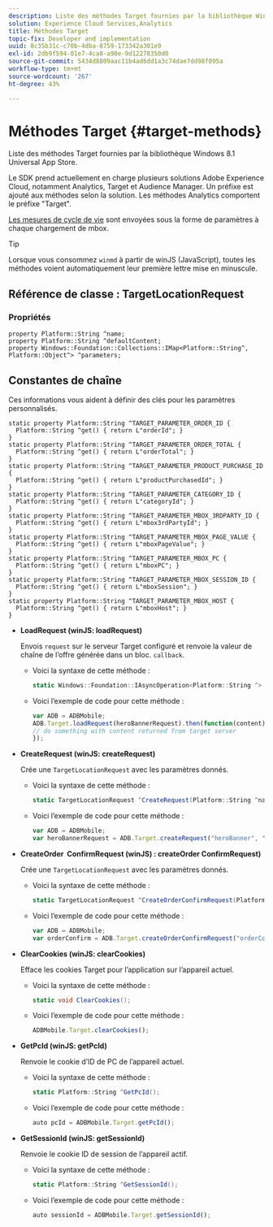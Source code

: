 ```yaml
---
description: Liste des méthodes Target fournies par la bibliothèque Windows 8.1 Universal App Store.
solution: Experience Cloud Services,Analytics
title: Méthodes Target
topic-fix: Developer and implementation
uuid: 8c35b31c-c70b-4dba-8759-173342a301e9
exl-id: 2db9f594-01e7-4ca8-a90e-9d12278350d0
source-git-commit: 5434d8809aac11b4ad6dd1a3c74dae7dd98f095a
workflow-type: tm+mt
source-wordcount: '267'
ht-degree: 43%

---
```


# Méthodes Target {#target-methods}

Liste des méthodes Target fournies par la bibliothèque Windows 8.1 Universal App Store.

Le SDK prend actuellement en charge plusieurs solutions Adobe Experience Cloud, notamment Analytics, Target et Audience Manager. Un préfixe est ajouté aux méthodes selon la solution. Les méthodes Analytics comportent le préfixe &quot;Target&quot;.

[Les mesures de cycle de vie](/help/windows-appstore/metrics.md) sont envoyées sous la forme de paramètres à chaque chargement de mbox.

>[!TIP]
>
>Lorsque vous consommez `winmd` à partir de winJS (JavaScript), toutes les méthodes voient automatiquement leur première lettre mise en minuscule.

## Référence de classe : TargetLocationRequest

### Propriétés

```
property Platform::String ^name; 
property Platform::String ^defaultContent; 
property Windows::Foundation::Collections::IMap<Platform::String^, Platform::Object^> ^parameters;
```

## Constantes de chaîne

Ces informations vous aident à définir des clés pour les paramètres personnalisés.

```
static property Platform::String ^TARGET_PARAMETER_ORDER_ID { 
  Platform::String ^get() { return L"orderId"; } 
} 
static property Platform::String ^TARGET_PARAMETER_ORDER_TOTAL { 
  Platform::String ^get() { return L"orderTotal"; } 
} 
static property Platform::String ^TARGET_PARAMETER_PRODUCT_PURCHASE_ID { 
  Platform::String ^get() { return L"productPurchasedId"; } 
} 
static property Platform::String ^TARGET_PARAMETER_CATEGORY_ID { 
  Platform::String ^get() { return L"categoryId"; } 
} 
static property Platform::String ^TARGET_PARAMETER_MBOX_3RDPARTY_ID { 
  Platform::String ^get() { return L"mbox3rdPartyId"; } 
} 
static property Platform::String ^TARGET_PARAMETER_MBOX_PAGE_VALUE { 
  Platform::String ^get() { return L"mboxPageValue"; } 
} 
static property Platform::String ^TARGET_PARAMETER_MBOX_PC { 
  Platform::String ^get() { return L"mboxPC"; } 
} 
static property Platform::String ^TARGET_PARAMETER_MBOX_SESSION_ID { 
  Platform::String ^get() { return L"mboxSession"; } 
} 
static property Platform::String ^TARGET_PARAMETER_MBOX_HOST { 
  Platform::String ^get() { return L"mboxHost"; } 
}
```

* **LoadRequest (winJS: loadRequest)**

   Envois `request` sur le serveur Target configuré et renvoie la valeur de chaîne de l’offre générée dans un bloc. `callback`.

   * Voici la syntaxe de cette méthode :

      ```csharp
      static Windows::Foundation::IAsyncOperation<Platform::String ^> ^LoadRequest(TargetLocationRequest ^request);
      ```

   * Voici l’exemple de code pour cette méthode :

      ```js
      var ADB = ADBMobile; 
      ADB.Target.loadRequest(heroBannerRequest).then(function(content) { 
      // do something with content returned from target server 
      });
      ```

* **CreateRequest (winJS: createRequest)**

   Crée une `TargetLocationRequest` avec les paramètres donnés.

   * Voici la syntaxe de cette méthode :

      ```csharp
      static TargetLocationRequest ^CreateRequest(Platform::String ^name, Platform::String ^defaultContent, Windows::Foundation::Collections::IMap<Platform::String^, Platform::Object^> ^parameters); 
      ```

   * Voici l’exemple de code pour cette méthode :

      ```js
      var ADB = ADBMobile; 
      var heroBannerRequest = ADB.Target.createRequest("heroBanner", "default.png", null); 
      ```

* **CreateOrder &#x200B; ConfirmRequest (winJS) : createOrder &#x200B; ConfirmRequest)**

   Crée une `TargetLocationRequest` avec les paramètres donnés.

   * Voici la syntaxe de cette méthode :

      ```csharp
      static TargetLocationRequest ^CreateOrderConfirmRequest(Platform::String ^name, Platform::String ^orderId, Platform::String ^orderTotal, Platform::String ^productPurchasedId, Windows::Foundation::Collections::IMap<Platform::String^, Platform::Object> ^parameters); 
      ```

   * Voici l’exemple de code pour cette méthode :

      ```js
      var ADB = ADBMobile; 
      var orderConfirm = ADB.Target.createOrderConfirmRequest("orderConfirm", "order", "47.88", "3722", null); 
      ```

* **ClearCookies (winJS: clearCookies)**

   Efface les cookies Target pour l’application sur l’appareil actuel.

   * Voici la syntaxe de cette méthode :

      ```csharp
      static void ClearCookies(); 
      ```

   * Voici l’exemple de code pour cette méthode :

      ```js
      ADBMobile.Target.clearCookies();
      ```

* **GetPcId (winJS: getPcId)**

   Renvoie le cookie d’ID de PC de l’appareil actuel.

   * Voici la syntaxe de cette méthode :

      ```csharp
      static Platform::String ^GetPcId();
      ```

   * Voici l’exemple de code pour cette méthode :

      ```js
      auto pcId = ADBMobile.Target.getPcId(); 
      ```

* **GetSessionId (winJS: getSessionId)**

   Renvoie le cookie ID de session de l’appareil actif.

   * Voici la syntaxe de cette méthode :

      ```csharp
      static Platform::String ^GetSessionId(); 
      ```

   * Voici l’exemple de code pour cette méthode :

      ```js
      auto sessionId = ADBMobile.Target.getSessionId(); 
      ```
